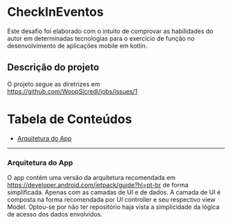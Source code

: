 # CheckInEventos
Este desafio foi elaborado com o intuito de comprovar as habilidades do autor em determinadas tecnologias para o exercício
de função no desenvolvimento de aplicações mobile em kotlin.

## Descrição do projeto
 O projeto segue as diretrizes em https://github.com/WoopSicredi/jobs/issues/1

Tabela de Conteúdos
=================
<!--ts-->
* [Arquitetura do App](#arquitetura-da-app)
<!--te-->

---

### Arquitetura do App
O app contém uma versão da arquitetura recomendada em https://developer.android.com/jetpack/guide?hl=pt-br de forma simplificada. Apenas com as camadas de UI e de dados. A camada de UI é composta na forma recomendada por UI controller e seu respectivo view Model. Optou-se por não ter repositório haja vista a simplicidade da lógica de acesso dos dados envolvidos.



